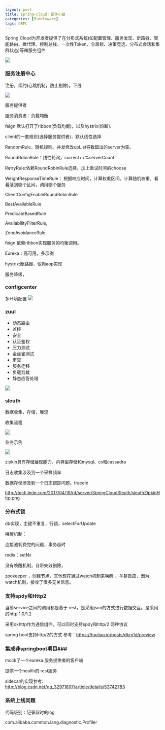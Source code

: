 ```yaml
---
layout: post
title: spring-cloud：组件小结
categories: [Middleware]
tags: DRPC 
---
```


Spring Cloud为开发者提供了在分布式系统(如配置管理、服务发现、断路器、智能路由、微代理、控制总线、一次性Token、全局锁、决策竞选、分布式会话和集群状态)等微服务组件

![](http://tech.lede.com/2017/03/15/rd/server/SpringCloud0/SpringCloudTechs.png)

### 服务注册中心 ###
注册，续约(心跳机制，防止剔除)，下线

![](http://www.itmuch.com/images/4.4.png)

服务提供者

服务消费者：负载均衡

feign 默认打开了ribbon(负载均衡)，以及hystrix(熔断).

client的一套规则(选择服务提供者)，默认线性选择

RandomRule，随机规则。并发修改upList导致取出的server为空。

RoundRobinRule：线性轮询，current++%serverCount

RetryRule:依赖RoundRobinRule选择，加上重试时间的choose

WeightResponseTimeRule： 根据响应时间，计算权重区间。计算随机权重，看看落到哪个区间，调用哪个服务

ClientConfigEnableRoundRobinRule

BestAvailableRule

PredicateBasedRule

AvailabilityFilterRule, 

ZoneAvoidanceRule 


feign 依赖ribbon实现服务的均衡调用。

Eureka：高可用，多示例

hystrix:断路器，依赖aop实现

服务降级，


### configcenter ###
多环境配置
![](http://tech.lede.com/2017/06/12/rd/server/springCloudConfig/spring-cloud-config-4.png)

### zuul ###
- 动态路由
- 监控
- 安全
- 认证鉴权
- 压力测试
- 金丝雀测试
- 审查
- 服务迁移
- 负载剪裁
- 静态应答处理

![](http://tech.lede.com/2017/05/16/rd/server/SpringCloudZuul/2.png)

### sleuth ###
数据收集，存储，展现


收集流程

![](http://tech.lede.com/2017/04/19/rd/server/SpringCloudSleuth/sleuthZipkinHttp.png)

业务示例

![](http://daixiaoyu.com/images/distributed-tracing/dt003.png)

zipkin具有存储展现能力，内存型存储和mysql、es和cassadra

日志收集涉及到一个采样频率

数据存储涉及到一个日志跟踪问题。traceId

http://tech.lede.com/2017/04/19/rd/server/SpringCloudSleuth/sleuthZipkinHttp.png


### 分布式锁 ###

db实现，主键不重复，行锁，selectForUpdate

唤醒机制：

连接池耗费完的问题，事务超时

redis：setNx 

没有唤醒机制，自带失效删除。

zookeeper ，创建节点，其他现在通过watch机制来唤醒 ，羊群效应，因为watch机制，接收了很多无关信息。

### 支持spdy和Http2 ###

当前service之间的调用都是基于 rest，是采用json的方式进行数据交互。是采用的http 1.0/1.2

采用okhttp作为通信组件，可以同时支持spdy和http/2 两种协议

spring boot支持http/2的方式
参考：https://toutiao.io/posts/dkrn1d/preview


### 集成非springboot项目###


mock了一个eureka 服务提供者的客户端

提供一个health的 rest服务

sidecar的实现参考:
http://blog.csdn.net/qq_32971807/article/details/53742783




### 系统上线问题 ###

代码级别：记录超时的log 

com.alibaba.common.lang.diagnostic.Profiler